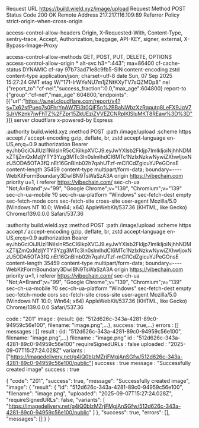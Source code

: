 Request URL
https://build.wield.xyz/image/upload
Request Method
POST
Status Code
200 OK
Remote Address
217.217.116.109:89
Referrer Policy
strict-origin-when-cross-origin


access-control-allow-headers
Origin, X-Requested-With, Content-Type, sentry-trace, Accept, Authorization, baggage, API-KEY, signer, external, X-Bypass-Image-Proxy

access-control-allow-methods
GET, POST, PUT, DELETE, OPTIONS
access-control-allow-origin
*
alt-svc
h3=":443"; ma=86400
cf-cache-status
DYNAMIC
cf-ray
97b73ad71e8c9fb5-SIN
content-encoding
zstd
content-type
application/json; charset=utf-8
date
Sun, 07 Sep 2025 15:27:24 GMT
etag
W/"171-IrWYeNU7m1jZNtKXyTV7sQZMDp8"
nel
{"report_to":"cf-nel","success_fraction":0.0,"max_age":604800}
report-to
{"group":"cf-nel","max_age":604800,"endpoints":[{"url":"https://a.nel.cloudflare.com/report/v4?s=Tx62sfPueo7s0FhrYnAW7Ei3t0QlF5n%2BBaNWbzXzRqqutq8LeFX9JqV7SJrVKznk7jwFhTZ%2FZpr15ZkUEziZVVEZCNRplKlSluMKT8REaw%3D%3D"}]}
server
cloudflare
x-powered-by
Express

:authority
build.wield.xyz
:method
POST
:path
/image/upload
:scheme
https
accept
*/*
accept-encoding
gzip, deflate, br, zstd
accept-language
en-US,en;q=0.9
authorization
Bearer eyJhbGciOiJIUzI1NiIsInR5cCI6IkpXVCJ9.eyJwYXlsb2FkIjp7ImlkIjoiNjhhNDMxZTljZmQxMzljYTY3Yzg3MTc3In0sImlhdCI6MTc1NzIxNzkwNywiZXhwIjoxNzU5ODA5OTA3fQ.nEt16GnBlnb02h7qahUTzf-mCI1CdZgicuYJPeGOnsE
content-length
35459
content-type
multipart/form-data; boundary=----WebKitFormBoundary3DwIBN9TsWaSzA3A
origin
https://vibechain.com
priority
u=1, i
referer
https://vibechain.com/
sec-ch-ua
"Not;A=Brand";v="99", "Google Chrome";v="139", "Chromium";v="139"
sec-ch-ua-mobile
?0
sec-ch-ua-platform
"Windows"
sec-fetch-dest
empty
sec-fetch-mode
cors
sec-fetch-site
cross-site
user-agent
Mozilla/5.0 (Windows NT 10.0; Win64; x64) AppleWebKit/537.36 (KHTML, like Gecko) Chrome/139.0.0.0 Safari/537.36

:authority
build.wield.xyz
:method
POST
:path
/image/upload
:scheme
https
accept
*/*
accept-encoding
gzip, deflate, br, zstd
accept-language
en-US,en;q=0.9
authorization
Bearer eyJhbGciOiJIUzI1NiIsInR5cCI6IkpXVCJ9.eyJwYXlsb2FkIjp7ImlkIjoiNjhhNDMxZTljZmQxMzljYTY3Yzg3MTc3In0sImlhdCI6MTc1NzIxNzkwNywiZXhwIjoxNzU5ODA5OTA3fQ.nEt16GnBlnb02h7qahUTzf-mCI1CdZgicuYJPeGOnsE
content-length
35459
content-type
multipart/form-data; boundary=----WebKitFormBoundary3DwIBN9TsWaSzA3A
origin
https://vibechain.com
priority
u=1, i
referer
https://vibechain.com/
sec-ch-ua
"Not;A=Brand";v="99", "Google Chrome";v="139", "Chromium";v="139"
sec-ch-ua-mobile
?0
sec-ch-ua-platform
"Windows"
sec-fetch-dest
empty
sec-fetch-mode
cors
sec-fetch-site
cross-site
user-agent
Mozilla/5.0 (Windows NT 10.0; Win64; x64) AppleWebKit/537.36 (KHTML, like Gecko) Chrome/139.0.0.0 Safari/537.36

code
: 
"201"
image
: 
{result: {id: "512d626c-343a-4281-89c0-94959c56e100", filename: "image.png",…}, success: true,…}
errors
: 
[]
messages
: 
[]
result
: 
{id: "512d626c-343a-4281-89c0-94959c56e100", filename: "image.png",…}
filename
: 
"image.png"
id
: 
"512d626c-343a-4281-89c0-94959c56e100"
requireSignedURLs
: 
false
uploaded
: 
"2025-09-07T15:27:24.028Z"
variants
: 
["https://imagedelivery.net/g4iQ0bIzMZrjFMgjAnSGfw/512d626c-343a-4281-89c0-94959c56e100/public"]
success
: 
true
message
: 
"Successfully created image"
success
: 
true

{
    "code": "201",
    "success": true,
    "message": "Successfully created image",
    "image": {
        "result": {
            "id": "512d626c-343a-4281-89c0-94959c56e100",
            "filename": "image.png",
            "uploaded": "2025-09-07T15:27:24.028Z",
            "requireSignedURLs": false,
            "variants": [
                "https://imagedelivery.net/g4iQ0bIzMZrjFMgjAnSGfw/512d626c-343a-4281-89c0-94959c56e100/public"
            ]
        },
        "success": true,
        "errors": [],
        "messages": []
    }
}